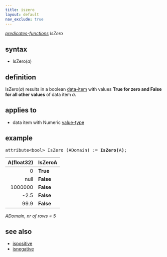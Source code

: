 ```yaml
---
title: iszero
layout: default
nav_exclude: true
---
```

*[predicates-functions](predicates-functions) IsZero*

## syntax

- IsZero(*a*)

## definition

IsZero(*a*) results in a boolean [data-item](data-item) with values **True for zero and False for all other values** of data item *a*.

## applies to

- data item with Numeric [value-type](value-type)

## example

<pre>
attribute&lt;bool&gt; IsZero (ADomain) := <B>IsZero(</B>A<B>)</B>;
</pre>

| A(float32) | **IsZeroA** |
|-----------:|-------------|
| 0          | **True**    |
| null       | **False**   |
| 1000000    | **False**   |
| -2.5       | **False**   |
| 99.9       | **False**   |

*ADomain, nr of rows = 5*

## see also

- [ispositive](ispositive)
- [isnegative](isnegative)